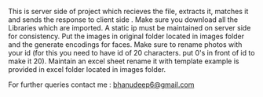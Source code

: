This is server side of project which recieves the file, extracts it, matches it and sends the response to client side .
Make sure you download all the Libraries which are imported.
A static ip must be maintained on server side for consistency.
Put the images in original folder located in images folder and the generate encodings for faces. 
Make sure to rename photos with your  id (for this you need to have id of 20 characters. put 0's in front of id to make it 20).
Maintain an excel sheet rename it with template example is provided in excel folder located in images folder.


For further queries contact me : bhanudeep6@gmail.com
